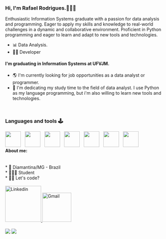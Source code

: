 ### Hi, I'm Rafael Rodrigues.👋👨‍💻

Enthusiastic Information Systems graduate with a passion for data analysis and programming. Eager to apply my skills and knowledge to real-world challenges in a dynamic and collaborative environment. Proficient in Python programming and eager to learn and adapt to new tools and technologies.


- 📊  Data Analysis.
- 👨‍💻  Developer

#### I'm graduating in Information Systems at UFVJM.
- 🌎  I'm currently looking for job opportunities as a data analyst or programmer.
- 🌱  I'm dedicating my study time to the field of data analyst. I use Python as my language programming, but i'm also willing to learn new tools and technologies.


<div  align="left"> 
  <div style="display: inline_block"><br>
    <h3 align="left">Languages and tools 🕹️</h3>
      <img align="left" width="50px" style="padding-right:10px;" src="https://cdn.jsdelivr.net/gh/devicons/devicon/icons/java/java-original-wordmark.svg" width="80"/> 
      <img align="left" width="50px" style="padding-right:10px;" src="https://cdn.jsdelivr.net/gh/devicons/devicon/icons/python/python-original-wordmark.svg" width="80"/>         
      <img align="left" width="50px" style="padding-right:10px;" src="https://cdn.jsdelivr.net/gh/devicons/devicon/icons/numpy/numpy-original-wordmark.svg" width="80"/>
      <img align="left" width="50px" style="padding-right:10px;" src="https://cdn.jsdelivr.net/gh/devicons/devicon/icons/pandas/pandas-original-wordmark.svg" width="80"/>
      <img align="left" width="50px" style="padding-right:10px;" src="https://cdn.jsdelivr.net/gh/devicons/devicon/icons/mysql/mysql-original-wordmark.svg" width="80"/>
      <img align="left" width="50px" style="padding-right:10px;" src="https://cdn.jsdelivr.net/gh/devicons/devicon/icons/django/django-plain-wordmark.svg" width="80"/>
      <img align="left" width="50px" style="padding-right:10px;" src="https://cdn.jsdelivr.net/gh/devicons/devicon/icons/git/git-original.svg" width="60"/>
</div>
<br>
<br>

#### About me:
<br>
* 📍 Diamantina/MG - Brazil <br>
* 👨🏽‍🎓 Student <br>
* 👨‍💻 Let's code? <br>
<br>
<a align="left" href = "https://www.linkedin.com/in/rafael-rodrigues-469b0b239/">
  <img width="115" alt="Linkedin" src="https://img.shields.io/badge/linkedin-%230077B5.svg?style=for-the-badge&logo=linkedin&logoColor=white">
</a>
<a href = "mailto: rafarodrigues919@gmail.com">
<img width="93" alt="Gmail" src="https://img.shields.io/badge/Gmail-D14836?style=for-the-badge&logo=gmail&logoColor=white">
</a>
<br/>
<br/>
<div style="display: inline_block">
  
  <img align="center" src="https://github-readme-stats.vercel.app/api?username=Rafadrodrigues&show_icons=true&theme=tokyonight" />

  <img align="center" src="https://github-readme-stats.vercel.app/api/top-langs/?username=Rafadrodrigues&hide_progress=false&theme=tokyonight" />
</div>
<br>

<!--
Here are some ideas to get you started:

- 🔭 I’m currently looking for a job ...
- 🌱 I’m currently learning Python...
- 👯 I’m looking to collaborate on ...
- 🤔 I’m looking for help with ...
- 💬 Ask me about ...
- 📫 How to reach me: ...
- 😄 Pronouns: ...
- ⚡ Fun fact: ...
-->
